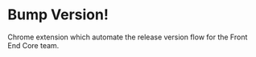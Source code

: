 # Bump Version!
Chrome extension which automate the release version flow for the Front End Core team.
